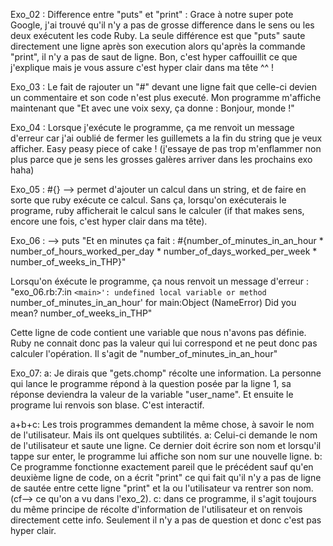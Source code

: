 Exo_02 : 
Difference entre "puts" et "print" : 
Grace à notre super pote Google, j'ai trouvé qu'il n'y a pas de grosse difference dans le sens ou les deux exécutent les code Ruby. La seule différence est que "puts" saute directement une ligne après son execution alors qu'après la commande "print", il n'y a pas de saut de ligne. 
Bon, c'est hyper caffouillit ce que j'explique mais je vous assure c'est hyper clair dans ma tête ^^ !

Exo_03 : 
Le fait de rajouter un "#" devant une ligne fait que celle-ci devien un commentaire et son code n'est plus executé. 
Mon programme m'affiche maintenant que "Et avec une voix sexy, ça donne : Bonjour, monde !" 

Exo_04 : 
Lorsque j'exécute le programme, ça me renvoit un message d'erreur car j'ai oublié de fermer les guillemets a la fin du string que je veux afficher. 
Easy peasy piece of cake ! (j'essaye de pas trop m'enflammer non plus parce que je sens les grosses galères arriver dans les prochains exo haha)

Exo_05 :
#{} --> permet d'ajouter un calcul dans un string, et de faire en sorte que ruby exécute ce calcul. Sans ça, lorsqu'on exécuterais le programe, ruby afficherait le calcul sans le calculer (if that makes sens, encore une fois, c'est hyper clair dans ma tête).

Exo_06 : 
--> puts "Et en minutes ça fait : #{number_of_minutes_in_an_hour * number_of_hours_worked_per_day * number_of_days_worked_per_week * number_of_weeks_in_THP}"

Lorsqu'on éxécute le programme, ça nous renvoit un message d'erreur : "exo_06.rb:7:in `<main>': undefined local variable or method `number_of_minutes_in_an_hour' for main:Object (NameError)
Did you mean?  number_of_weeks_in_THP"

Cette ligne de code contient une variable que nous n'avons pas définie. Ruby ne connait donc pas la valeur qui lui correspond et ne peut donc pas calculer l'opération. Il s'agit de "number_of_minutes_in_an_hour"

Exo_07:
a:
	Je dirais que "gets.chomp" récolte une information. La personne qui lance le programme répond à la question posée par la ligne 1, sa réponse deviendra la valeur de la variable "user_name". Et ensuite le programe lui renvois son blase. C'est interactif.
	
a+b+c: 
	Les trois programmes demandent la même chose, à savoir le nom de l'utilisateur. Mais ils ont quelques subtilités. 
	a: Celui-ci demande le nom de l'utilisateur et saute une ligne. Ce dernier doit écrire son nom et lorsqu'il tappe sur enter, le programme lui affiche son nom sur une nouvelle ligne. 
	b: Ce programme fonctionne exactement pareil que le précédent sauf qu'en deuxième ligne de code, on a écrit "print" ce qui fait qu'il n'y a pas de ligne de sautée entre cette ligne "print" et la ou l'utilisateur va rentrer son nom. (cf--> ce qu'on a vu dans l'exo_2).
	c: dans ce programme, il s'agit toujours du même principe de récolte d'information de l'utilisateur et on renvois directement cette info. Seulement il n'y a pas de question et donc c'est pas hyper clair. 
